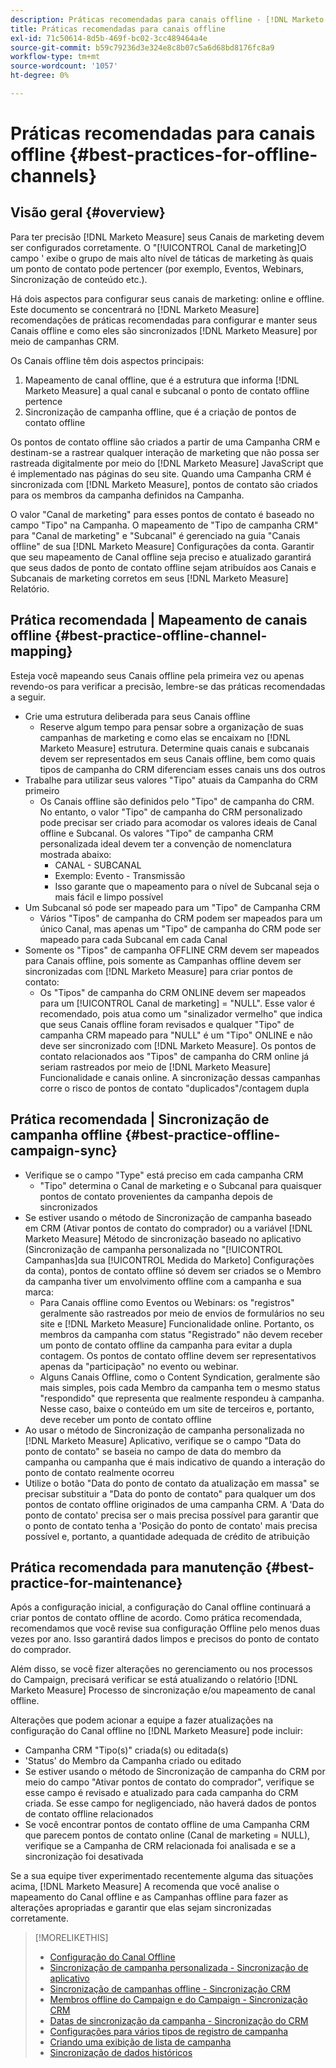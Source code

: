 ```yaml
---
description: Práticas recomendadas para canais offline - [!DNL Marketo Measure] - Documentação do produto
title: Práticas recomendadas para canais offline
exl-id: 71c50614-8d5b-469f-bc02-3cc489464a4e
source-git-commit: b59c79236d3e324e8c8b07c5a6d68bd8176fc8a9
workflow-type: tm+mt
source-wordcount: '1057'
ht-degree: 0%

---
```


# Práticas recomendadas para canais offline {#best-practices-for-offline-channels}

## Visão geral {#overview}

Para ter precisão [!DNL Marketo Measure] seus Canais de marketing devem ser configurados corretamente. O &quot;[!UICONTROL Canal de marketing]O campo &#39; exibe o grupo de mais alto nível de táticas de marketing às quais um ponto de contato pode pertencer (por exemplo, Eventos, Webinars, Sincronização de conteúdo etc.).

Há dois aspectos para configurar seus canais de marketing: online e offline. Este documento se concentrará no [!DNL Marketo Measure] recomendações de práticas recomendadas para configurar e manter seus Canais offline e como eles são sincronizados [!DNL Marketo Measure] por meio de campanhas CRM.

Os Canais offline têm dois aspectos principais:

1. Mapeamento de canal offline, que é a estrutura que informa [!DNL Marketo Measure] a qual canal e subcanal o ponto de contato offline pertence
1. Sincronização de campanha offline, que é a criação de pontos de contato offline

Os pontos de contato offline são criados a partir de uma Campanha CRM e destinam-se a rastrear qualquer interação de marketing que não possa ser rastreada digitalmente por meio do [!DNL Marketo Measure] JavaScript que é implementado nas páginas do seu site. Quando uma Campanha CRM é sincronizada com [!DNL Marketo Measure], pontos de contato são criados para os membros da campanha definidos na Campanha.

O valor &quot;Canal de marketing&quot; para esses pontos de contato é baseado no campo &quot;Tipo&quot; na Campanha. O mapeamento de &quot;Tipo de campanha CRM&quot; para &quot;Canal de marketing&quot; e &quot;Subcanal&quot; é gerenciado na guia &quot;Canais offline&quot; de sua [!DNL Marketo Measure] Configurações da conta. Garantir que seu mapeamento de Canal offline seja preciso e atualizado garantirá que seus dados de ponto de contato offline sejam atribuídos aos Canais e Subcanais de marketing corretos em seus [!DNL Marketo Measure] Relatório.

## Prática recomendada | Mapeamento de canais offline {#best-practice-offline-channel-mapping}

Esteja você mapeando seus Canais offline pela primeira vez ou apenas revendo-os para verificar a precisão, lembre-se das práticas recomendadas a seguir.

* Crie uma estrutura deliberada para seus Canais offline
   * Reserve algum tempo para pensar sobre a organização de suas campanhas de marketing e como elas se encaixam no [!DNL Marketo Measure] estrutura. Determine quais canais e subcanais devem ser representados em seus Canais offline, bem como quais tipos de campanha do CRM diferenciam esses canais uns dos outros
* Trabalhe para utilizar seus valores &quot;Tipo&quot; atuais da Campanha do CRM primeiro
   * Os Canais offline são definidos pelo &quot;Tipo&quot; de campanha do CRM. No entanto, o valor &quot;Tipo&quot; de campanha do CRM personalizado pode precisar ser criado para acomodar os valores ideais de Canal offline e Subcanal. Os valores &quot;Tipo&quot; de campanha CRM personalizada ideal devem ter a convenção de nomenclatura mostrada abaixo:
      * CANAL - SUBCANAL
      * Exemplo: Evento - Transmissão
      * Isso garante que o mapeamento para o nível de Subcanal seja o mais fácil e limpo possível
* Um Subcanal só pode ser mapeado para um &quot;Tipo&quot; de Campanha CRM
   * Vários &quot;Tipos&quot; de campanha do CRM podem ser mapeados para um único Canal, mas apenas um &quot;Tipo&quot; de campanha do CRM pode ser mapeado para cada Subcanal em cada Canal
* Somente os &quot;Tipos&quot; de campanha OFFLINE CRM devem ser mapeados para Canais offline, pois somente as Campanhas offline devem ser sincronizadas com [!DNL Marketo Measure] para criar pontos de contato:
   * Os &quot;Tipos&quot; de campanha do CRM ONLINE devem ser mapeados para um [!UICONTROL Canal de marketing] = &quot;NULL&quot;. Esse valor é recomendado, pois atua como um &quot;sinalizador vermelho&quot; que indica que seus Canais offline foram revisados e qualquer &quot;Tipo&quot; de campanha CRM mapeado para &quot;NULL&quot; é um &quot;Tipo&quot; ONLINE e não deve ser sincronizado com [!DNL Marketo Measure]. Os pontos de contato relacionados aos &quot;Tipos&quot; de campanha do CRM online já seriam rastreados por meio de [!DNL Marketo Measure] Funcionalidade e canais online. A sincronização dessas campanhas corre o risco de pontos de contato &quot;duplicados&quot;/contagem dupla

## Prática recomendada | Sincronização de campanha offline {#best-practice-offline-campaign-sync}

* Verifique se o campo &quot;Type&quot; está preciso em cada campanha CRM
   * &quot;Tipo&quot; determina o Canal de marketing e o Subcanal para quaisquer pontos de contato provenientes da campanha depois de sincronizados
* Se estiver usando o método de Sincronização de campanha baseado em CRM (Ativar pontos de contato do comprador) ou a variável [!DNL Marketo Measure] Método de sincronização baseado no aplicativo (Sincronização de campanha personalizada no &quot;[!UICONTROL Campanhas]da sua [!UICONTROL Medida do Marketo] Configurações da conta), pontos de contato offline só devem ser criados se o Membro da campanha tiver um envolvimento offline com a campanha e sua marca:
   * Para Canais offline como Eventos ou Webinars: os &quot;registros&quot; geralmente são rastreados por meio de envios de formulários no seu site e [!DNL Marketo Measure] Funcionalidade online. Portanto, os membros da campanha com status &quot;Registrado&quot; não devem receber um ponto de contato offline da campanha para evitar a dupla contagem. Os pontos de contato offline devem ser representativos apenas da &quot;participação&quot; no evento ou webinar.
   * Alguns Canais Offline, como o Content Syndication, geralmente são mais simples, pois cada Membro da campanha tem o mesmo status &quot;respondido&quot; que representa que realmente respondeu à campanha. Nesse caso, baixe o conteúdo em um site de terceiros e, portanto, deve receber um ponto de contato offline
* Ao usar o método de Sincronização de campanha personalizada no [!DNL Marketo Measure] Aplicativo, verifique se o campo &quot;Data do ponto de contato&quot; se baseia no campo de data do membro da campanha ou campanha que é mais indicativo de quando a interação do ponto de contato realmente ocorreu
* Utilize o botão &quot;Data do ponto de contato da atualização em massa&quot; se precisar substituir a &quot;Data do ponto de contato&quot; para qualquer um dos pontos de contato offline originados de uma campanha CRM. A &#39;Data do ponto de contato&#39; precisa ser o mais precisa possível para garantir que o ponto de contato tenha a &#39;Posição do ponto de contato&#39; mais precisa possível e, portanto, a quantidade adequada de crédito de atribuição

## Prática recomendada para manutenção {#best-practice-for-maintenance}

Após a configuração inicial, a configuração do Canal offline continuará a criar pontos de contato offline de acordo. Como prática recomendada, recomendamos que você revise sua configuração Offline pelo menos duas vezes por ano. Isso garantirá dados limpos e precisos do ponto de contato do comprador.

Além disso, se você fizer alterações no gerenciamento ou nos processos do Campaign, precisará verificar se está atualizando o relatório [!DNL Marketo Measure] Processo de sincronização e/ou mapeamento de canal offline.

Alterações que podem acionar a equipe a fazer atualizações na configuração do Canal offline no [!DNL Marketo Measure] pode incluir:

* Campanha CRM &quot;Tipo(s)&quot; criada(s) ou editada(s)
* &#39;Status&#39; do Membro da Campanha criado ou editado
* Se estiver usando o método de Sincronização de campanha do CRM por meio do campo &quot;Ativar pontos de contato do comprador&quot;, verifique se esse campo é revisado e atualizado para cada campanha do CRM criada. Se esse campo for negligenciado, não haverá dados de pontos de contato offline relacionados
* Se você encontrar pontos de contato offline de uma Campanha CRM que parecem pontos de contato online (Canal de marketing = NULL), verifique se a Campanha de CRM relacionada foi analisada e se a sincronização foi desativada

Se a sua equipe tiver experimentado recentemente alguma das situações acima, [!DNL Marketo Measure] A recomenda que você analise o mapeamento do Canal offline e as Campanhas offline para fazer as alterações apropriadas e garantir que elas sejam sincronizadas corretamente.

>[!MORELIKETHIS]
>
>* [Configuração do Canal Offline](/help/channel-tracking-and-setup/offline-channels/offline-custom-channel-setup.md)
>* [Sincronização de campanha personalizada - Sincronização de aplicativo](/help/channel-tracking-and-setup/offline-channels/custom-campaign-sync.md)
>* [Sincronização de campanhas offline - Sincronização CRM](/help/channel-tracking-and-setup/offline-channels/syncing-offline-campaigns.md)
>* [Membros offline do Campaign e do Campaign - Sincronização CRM](/help/channel-tracking-and-setup/offline-channels/campaigns-and-campaign-members.md)
>* [Datas de sincronização da campanha - Sincronização do CRM](/help/channel-tracking-and-setup/offline-channels/campaign-sync-dates.md)
>* [Configurações para vários tipos de registro de campanha](/help/channel-tracking-and-setup/offline-channels/configurations-for-multiple-campaign-record-types.md)
>* [Criando uma exibição de lista de campanha](/help/channel-tracking-and-setup/offline-channels/creating-a-campaign-list-view-for-salesforce-campaigns.md)
>* [Sincronização de dados históricos](/help/channel-tracking-and-setup/offline-channels/syncing-historical-data.md)

